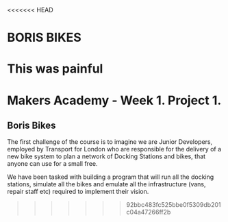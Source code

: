 <<<<<<< HEAD
# BORIS BIKES

This was painful
=======
<h1>Makers Academy - Week 1. Project 1.</h1>
<h2>Boris Bikes</h2>

The first challenge of the course is to imagine we are Junior Developers, employed by 
Transport for London who are responsible for the delivery of a new bike system to plan a network of Docking Stations and bikes, that anyone can use for a small free. 

We have been tasked with building a program that will run all the docking stations, simulate all the bikes and emulate all the infrastructure (vans, repair staff etc) required to implement their vision.

 
>>>>>>> 92bbc483fc525bbe0f5309db201c04a47266ff2b
